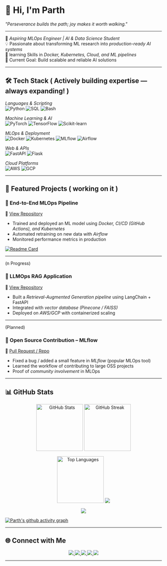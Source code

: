 # 👋 Hi, I'm Parth

*"Perseverance builds the path; joy makes it worth walking."*

---
🚀 *Aspiring MLOps Engineer | AI & Data Science Student*  
💡 Passionate about transforming ML research into *production-ready AI systems*  
🔧 learning Skills in *Docker, Kubernetes, Cloud, and ML pipelines*  
🎯 Current Goal: Build scalable and reliable AI solutions 

---
## 🛠 Tech Stack  ( Actively building expertise — always expanding! )

*Languages & Scripting*  
![Python](https://img.shields.io/badge/Python-3776AB?style=for-the-badge&logo=python&logoColor=white) 
![SQL](https://img.shields.io/badge/SQL-336791?style=for-the-badge&logo=postgresql&logoColor=white) 
![Bash](https://img.shields.io/badge/Bash-4EAA25?style=for-the-badge&logo=gnu-bash&logoColor=white)  

*Machine Learning & AI*  
![PyTorch](https://img.shields.io/badge/PyTorch-EE4C2C?style=for-the-badge&logo=pytorch&logoColor=white) 
![TensorFlow](https://img.shields.io/badge/TensorFlow-FF6F00?style=for-the-badge&logo=tensorflow&logoColor=white) 
![Scikit-learn](https://img.shields.io/badge/Scikit--learn-F7931E?style=for-the-badge&logo=scikit-learn&logoColor=white)  

*MLOps & Deployment*  
![Docker](https://img.shields.io/badge/Docker-2496ED?style=for-the-badge&logo=docker&logoColor=white) 
![Kubernetes](https://img.shields.io/badge/Kubernetes-326CE5?style=for-the-badge&logo=kubernetes&logoColor=white) 
![MLflow](https://img.shields.io/badge/MLflow-0194E2?style=for-the-badge&logo=mlflow&logoColor=white) 
![Airflow](https://img.shields.io/badge/Apache%20Airflow-017CEE?style=for-the-badge&logo=apache-airflow&logoColor=white)  

*Web & APIs*  
![FastAPI](https://img.shields.io/badge/FastAPI-009688?style=for-the-badge&logo=fastapi&logoColor=white) 
![Flask](https://img.shields.io/badge/Flask-000000?style=for-the-badge&logo=flask&logoColor=white)  

*Cloud Platforms*  
![AWS](https://img.shields.io/badge/AWS-232F3E?style=for-the-badge&logo=amazon-aws&logoColor=white) 
![GCP](https://img.shields.io/badge/GCP-4285F4?style=for-the-badge&logo=google-cloud&logoColor=white)

---
## 🚀 Featured Projects ( working on it )

### 🔹 End-to-End MLOps Pipeline  
📌 [View Repository](https://github.com/PARTH-AI-DS20/mlops-pipeline)  
- Trained and deployed an ML model using *Docker, CI/CD (GitHub Actions), and Kubernetes*  
- Automated retraining on new data with *Airflow*  
- Monitored performance metrics in production

 [![Readme Card](https://github-readme-stats.vercel.app/api/pin/?username=PARTH-AI-DS20&repo=mlops-pipeline&theme=tokyonight)](https://github.com/PARTH-AI-DS20/mlops-pipeline)

---
(n Progress)

### 🔹 LLMOps RAG Application  
📌 [View Repository](https://github.com/PARTH-AI-DS20/llmops-rag) 
- Built a *Retrieval-Augmented Generation pipeline* using LangChain + FastAPI  
- Integrated with *vector database (Pinecone / FAISS)*  
- Deployed on *AWS/GCP* with containerized scaling  

---
(Planned)

### 🔹 Open Source Contribution – MLflow  
📌 [Pull Request / Repo](https://github.com/mlflow/mlflow/pull/xxxx)  
- Fixed a bug / added a small feature in *MLflow* (popular MLOps tool)  
- Learned the workflow of contributing to large OSS projects  
- Proof of *community involvement* in MLOps

---
## 📊 GitHub Stats  

<p align="center">
  <img src="https://github-readme-stats.vercel.app/api?username=PARTH-AI-DS20&show_icons=true&theme=radical" alt="GitHub Stats" height="150"/>
  <img src="https://github-readme-streak-stats.herokuapp.com/?user=PARTH-AI-DS20&theme=radical" alt="GitHub Streak" height="150"/>
</p>

<p align="center">
  <img src="https://github-readme-stats.vercel.app/api/top-langs/?username=PARTH-AI-DS20&layout=compact&theme=radical" alt="Top Languages" height="150"/>
  <img src="https://github-profile-trophy.vercel.app/?username=PARTH-AI-DS20&theme=onedark"/>
</p>

<p align="center">
  <img src="https://komarev.com/ghpvc/?username=parth-chauhan&color=blue"/>
</p>

[![Parth's github activity graph](https://github-readme-activity-graph.vercel.app/graph?username=PARTH-AI-DS20&theme=github_dark)](https://github.com/ashutosh00710/github-readme-activity-graph)

---
## 🌐 Connect with Me  

<p align="center">
  <a href="https://github.com/PARTH-AI-DS20/">
    <img src="https://img.shields.io/badge/GitHub-181717?style=for-the-badge&logo=github&logoColor=white" />
  </a>
  <a href="https://www.linkedin.com/in/parth-chauhan-434437334/">
    <img src="https://img.shields.io/badge/LinkedIn-0A66C2?style=for-the-badge&logo=linkedin&logoColor=white" />
  </a>
  <a href="https://medium.com/@cjaydeep235">
    <img src="https://img.shields.io/badge/Medium-12100E?style=for-the-badge&logo=medium&logoColor=white" />
  </a>
  <a href="https://yourwebsite.com"> 
    <img src="https://img.shields.io/badge/Portfolio-000000?style=for-the-badge&logo=vercel&logoColor=white" />
  </a>
  <a href="mailto:Path.pc77@gmail.com">
  <img src="https://img.shields.io/badge/Email-D14836?style=for-the-badge&logo=gmail&logoColor=white" />
  </a>
</p>  

---
